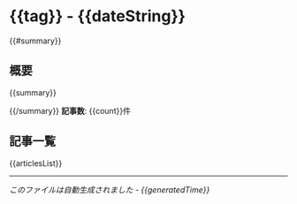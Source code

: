 # {{tag}} - {{dateString}}

{{#summary}}
## 概要

{{summary}}

{{/summary}}
**記事数**: {{count}}件

## 記事一覧

{{articlesList}}

---

*このファイルは自動生成されました - {{generatedTime}}*